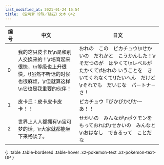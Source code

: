 ```yaml
---
last_modified_at: 2021-01-24 15:54
title: 《宝可梦 珍珠／钻石》文本 042
---
```

| 编号 | 中文 | 日文 |
| ---- | ---- | ---- |
| 0 | 我的这只皮卡丘\n是和别人交换来的！\r培育起来很快，\n等级也上升很快，\f虽然不听话的时候也很麻烦，\r但就算这样\n它也是我重要的伙伴！ | おれの　この　ピカチュウ\nせかいの　だれかと　こうかんした！\rそだつのが　はやくて\nレベルが　たかくて\fおれの いうことを　きいてくれなくて\fたいへん　だけど\rそれでも　だいじな　パ－トナ－さ！ |
| 1 | 皮卡丘：皮卡皮卡皮卡！！ | ピカチュウ『ぴかぴかぴか－あ！！ |
| 2 | 世界上人人都拥有\n宝可梦的话，\r大家就都能坐下来畅谈了。 | せかいの　みんなが\nポケモンを　もっておれば\rせかいの　みんなと\nおはなし　できるって　ことだな |
{: .table .table-bordered .table-hover .xz-pokemon-text .xz-pokemon-text-DP }